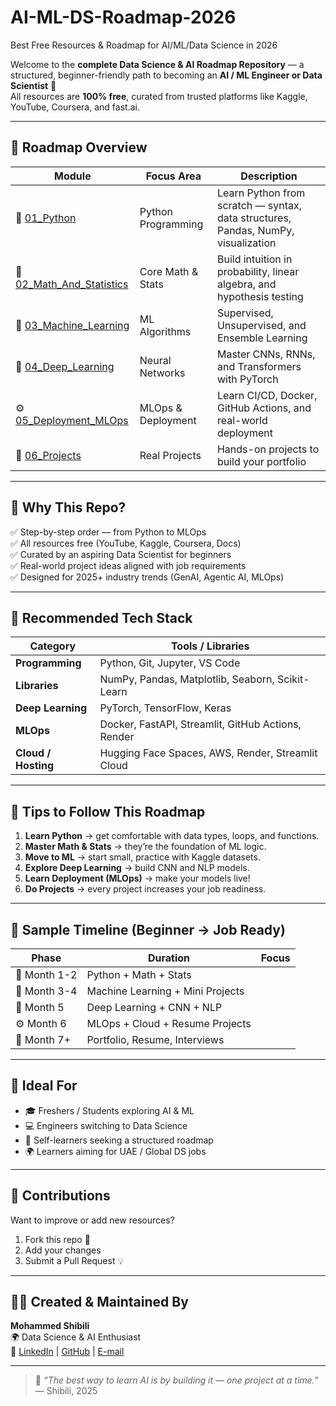 # AI-ML-DS-Roadmap-2026
Best Free Resources & Roadmap for AI/ML/Data Science in 2026

Welcome to the **complete Data Science & AI Roadmap Repository** — a structured, beginner-friendly path to becoming an **AI / ML Engineer or Data Scientist** 🚀  
All resources are **100% free**, curated from trusted platforms like Kaggle, YouTube, Coursera, and fast.ai.

---

## 🧭 Roadmap Overview

| Module | Focus Area | Description |
|--------|-------------|--------------|
| 🐍 [01_Python](./01_Python/Free_Resources.md) | Python Programming | Learn Python from scratch — syntax, data structures, Pandas, NumPy, visualization |
| 📘 [02_Math_And_Statistics](./02_Math_And_Statistics/Maths.md) | Core Math & Stats | Build intuition in probability, linear algebra, and hypothesis testing |
| 🤖 [03_Machine_Learning](./03_Machine_Learning/Algorithms.md) | ML Algorithms | Supervised, Unsupervised, and Ensemble Learning |
| 🧠 [04_Deep_Learning](./04_Deep_Learning/PyTorch_Basics.md) | Neural Networks | Master CNNs, RNNs, and Transformers with PyTorch |
| ⚙️ [05_Deployment_MLOps](./05_Deployment_MLOps/Deployment.md) | MLOps & Deployment | Learn CI/CD, Docker, GitHub Actions, and real-world deployment |
| 🚀 [06_Projects](./06_Projects/Beginner_Projects.md) | Real Projects | Hands-on projects to build your portfolio |

---

## 🎯 Why This Repo?

✅ Step-by-step order — from Python to MLOps  
✅ All resources free (YouTube, Kaggle, Coursera, Docs)  
✅ Curated by an aspiring Data Scientist for beginners  
✅ Real-world project ideas aligned with job requirements  
✅ Designed for 2025+ industry trends (GenAI, Agentic AI, MLOps)

---

## 🧩 Recommended Tech Stack

| Category | Tools / Libraries |
|-----------|------------------|
| **Programming** | Python, Git, Jupyter, VS Code |
| **Libraries** | NumPy, Pandas, Matplotlib, Seaborn, Scikit-Learn |
| **Deep Learning** | PyTorch, TensorFlow, Keras |
| **MLOps** | Docker, FastAPI, Streamlit, GitHub Actions, Render |
| **Cloud / Hosting** | Hugging Face Spaces, AWS, Render, Streamlit Cloud |

---

## 🧠 Tips to Follow This Roadmap

1. **Learn Python** → get comfortable with data types, loops, and functions.  
2. **Master Math & Stats** → they’re the foundation of ML logic.  
3. **Move to ML** → start small, practice with Kaggle datasets.  
4. **Explore Deep Learning** → build CNN and NLP models.  
5. **Learn Deployment (MLOps)** → make your models live!  
6. **Do Projects** → every project increases your job readiness.  

---

## 🧮 Sample Timeline (Beginner → Job Ready)

| Phase | Duration | Focus |
|-------|-----------|-------|
| 📘 Month 1-2 | Python + Math + Stats |
| 🤖 Month 3-4 | Machine Learning + Mini Projects |
| 🧠 Month 5 | Deep Learning + CNN + NLP |
| ⚙️ Month 6 | MLOps + Cloud + Resume Projects |
| 🚀 Month 7+ | Portfolio, Resume, Interviews |

---

## 💼 Ideal For

- 🎓 Freshers / Students exploring AI & ML  
- 💻 Engineers switching to Data Science  
- 🧠 Self-learners seeking a structured roadmap  
- 🌍 Learners aiming for UAE / Global DS jobs  

---

## 🤝 Contributions

Want to improve or add new resources?  
1. Fork this repo 🍴  
2. Add your changes  
3. Submit a Pull Request 💡  

---

## 🧑‍💻 Created & Maintained By

**Mohammed Shibili**  
🌍 Data Science & AI Enthusiast  
🔗 [LinkedIn](https://www.linkedin.com/in/muhammedshibili001) | [GitHub](https://github.com/Muhammedshibili688) | [E-mail](muhammedshibili688@gmail.com)

---

> 📘 *“The best way to learn AI is by building it — one project at a time.”*  
> — Shibili, 2025
